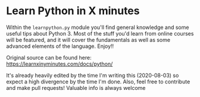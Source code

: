 # Learn Python in X minutes

Within the `learnpython.py` module you'll find general knowledge and some useful tips about Python 3. Most of the stuff you'd learn from online courses will be featured, and it will cover the fundamentals as well as some advanced elements of the language. Enjoy!!

Original source can be found here: https://learnxinyminutes.com/docs/python/

It's already heavily edited by the time I'm writing this (2020-08-03) so expect a high divergence by the time I'm done. Also, feel free to contribute and make pull requests! Valuable info is always welcome
